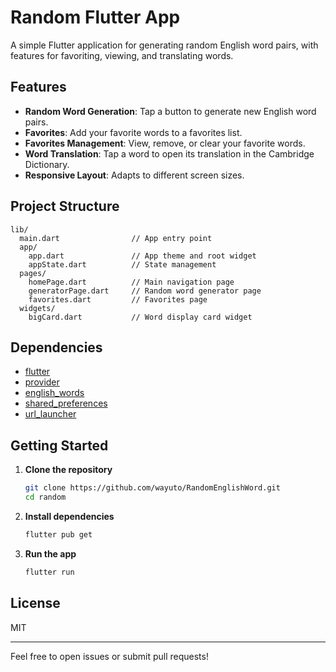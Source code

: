 # Random Flutter App

A simple Flutter application for generating random English word pairs, with features for favoriting, viewing, and translating words.

## Features

- **Random Word Generation**: Tap a button to generate new English word pairs.
- **Favorites**: Add your favorite words to a favorites list.
- **Favorites Management**: View, remove, or clear your favorite words.
- **Word Translation**: Tap a word to open its translation in the Cambridge Dictionary.
- **Responsive Layout**: Adapts to different screen sizes.

## Project Structure

```
lib/
  main.dart                // App entry point
  app/
    app.dart               // App theme and root widget
    appState.dart          // State management
  pages/
    homePage.dart          // Main navigation page
    generatorPage.dart     // Random word generator page
    favorites.dart         // Favorites page
  widgets/
    bigCard.dart           // Word display card widget
```

## Dependencies

- [flutter](https://flutter.dev/)
- [provider](https://pub.dev/packages/provider)
- [english_words](https://pub.dev/packages/english_words)
- [shared_preferences](https://pub.dev/packages/shared_preferences)
- [url_launcher](https://pub.dev/packages/url_launcher)

## Getting Started

1. **Clone the repository**
    ```bash
    git clone https://github.com/wayuto/RandomEnglishWord.git
    cd random
    ```

2. **Install dependencies**
    ```bash
    flutter pub get
    ```

3. **Run the app**
    ```bash
    flutter run
    ```

## License

MIT

---

Feel free to open issues or submit pull requests!